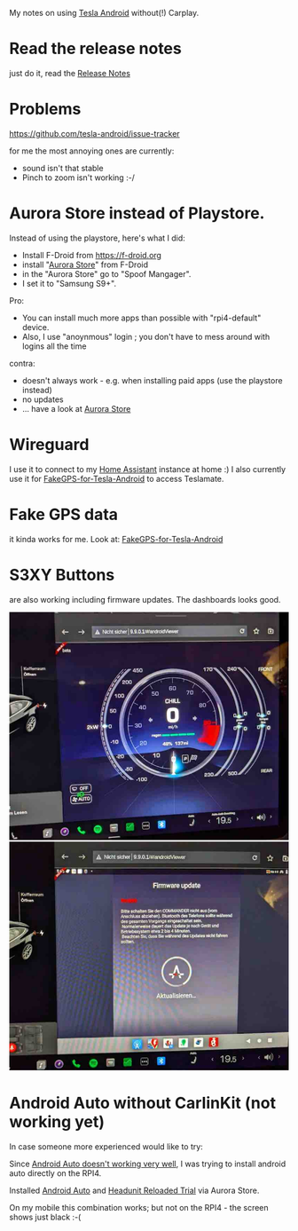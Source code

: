 My notes on using [Tesla Android](https://teslaandroid.com) without(!) Carplay.


# Read the release notes

just do it, read the [Release Notes](https://teslaandroid.com/release-notes)

# Problems

https://github.com/tesla-android/issue-tracker

for me the most annoying ones are currently:
- sound isn't that stable
- Pinch to zoom isn't working :-/


# Aurora Store instead of Playstore.

Instead of using the playstore, here's what I did:
- Install F-Droid from https://f-droid.org
- install "[Aurora Store](https://f-droid.org/packages/com.aurora.store/)" from F-Droid
- in the "Aurora Store" go to "Spoof Mangager". 
- I set it to "Samsung S9+".

Pro:
- You can install much more apps than possible with "rpi4-default" device.
- Also, I use "anoynmous" login ; you don't have to mess around with logins all the time

contra:
- doesn't always work - e.g. when installing paid apps (use the playstore instead)
- no updates
- ... have a look at [Aurora Store](https://f-droid.org/packages/com.aurora.store/)


# Wireguard

I use it to connect to my [Home Assistant](https://www.home-assistant.io/) instance at home :)
I also currently use it for [FakeGPS-for-Tesla-Android](https://github.com/ca-dmin/FakeGPS-for-Tesla-Android)
to access Teslamate.

# Fake GPS data 

it kinda works for me. 
Look at:
[FakeGPS-for-Tesla-Android](https://github.com/ca-dmin/FakeGPS-for-Tesla-Android)

# S3XY Buttons

are also working including firmware updates.
The dashboards looks good.

![screenshot](./screenshots/s3xy_buttons_dashboard.jpg)
![screenshot](./screenshots/s3xy_buttons_firmware_update.jpg)

# Android Auto without CarlinKit (not working yet)

In case someone more experienced would like to try:

Since [Android Auto doesn't working very well](https://github.com/tesla-android/issue-tracker/issues/138),
I was trying to install android auto directly on the RPI4.

Installed [Android Auto](https://play.google.com/store/apps/details?id=com.google.android.projection.gearhead) and [Headunit Reloaded Trial](https://play.google.com/store/apps/details?id=gb.xxy.trial) via Aurora Store.

On my mobile this combination works; but not on the RPI4 - the screen shows just black :-(


